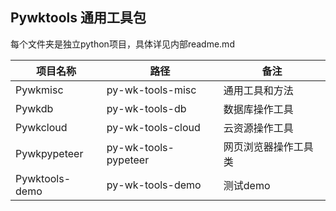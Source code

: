 ## Pywktools 通用工具包


每个文件夹是独立python项目，具体详见内部readme.md

| 项目名称           | 路径                       | 备注|
| ---------         | ----                      | ----      |
| Pywkmisc          | py-wk-tools-misc          | 通用工具和方法|
| Pywkdb            | py-wk-tools-db            | 数据库操作工具|
| Pywkcloud         | py-wk-tools-cloud         | 云资源操作工具|
| Pywkpypeteer      | py-wk-tools-pypeteer      | 网页浏览器操作工具类|
| Pywktools-demo    | py-wk-tools-demo          | 测试demo|
